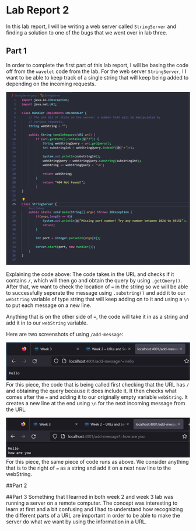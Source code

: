 # Lab Report 2
In this lab report, I will be writing a web server called `StringServer` and finding a solution to one of the bugs that we went over in lab three.

## Part 1
In order to complete the first part of this lab report, I will be basing the code off from the `wavelet` code from the lab. For the web server `StringServer`, I I want to be able to keep track of a single string that will keep being added to depending on the incoming requests.

![StringServer](StringServerPic.png)

Explaining the code above: The code takes in the URL and checks if it contains `/`, which will then go and obtain the query by using `.getQuery()`. After that, we want to check the location of `=` in the string so we will be able to successfully seperate the message using `.substring()` and add it to our `webstring` variable of type string that will keep adding on to it and using a `\n` to put each message on a new line. 

Anything that is on the other side of `=`, the code will take it in as a string and add it in to our `webString` variable. 

Here are two screenshots of using `/add-message`:

![Hello Message](HelloString.png)
For this piece, the code that is being called first checking that the URL has `/` and obtaining the query because it does include it. It then checks what comes after the `=` and adding it to our originally empty variable `webString`. It creates a new line at the end using `\n` for the next incoming message from the URL.

![How Are You Message](HowAreYouString.png)
For this piece, the same piece of code runs as above. We consider anything that is to the right of `=` as a string and add it on a next new line to the webString. 

##Part 2

##Part 3
Something that I learned in both week 2 and week 3 lab was running a server on a remote computer. The concept was interesting to learn at first and a bit confusing and I had to understand how recognizing the different parts of a URL are important in order to be able to make the server do what we want by using the information in a URL.
